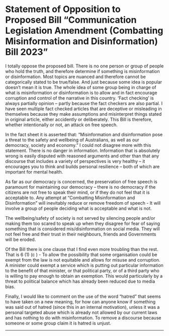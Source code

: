 # Statement of Opposition to Proposed Bill “Communication Legislation Amendment (Combatting Misinformation and Disinformation) Bill 2023”

I totally oppose the proposed bill. There is no one person or group of people who hold the truth, and
therefore determine if something is misinformation or disinformation. Most topics are nuanced and
therefore cannot be categorically stated to be true/false. And just because some idea is popular
doesn’t mean it is true. The whole idea of some group being in charge of what is misinformation or
disinformation is to allow and in fact encourage corruption and control of the narrative in this
country. ‘Fact checking’ is always partially opinion – partly because the fact checkers are also partial.
I have seen multiple fact checked articles that are deceptive or misleading in themselves because
they make assumptions and misinterpret things stated in original article, either accidently or
deliberately. This Bill is therefore, whether intentionally or not, an attack on free speech.

In the fact sheet it is asserted that: “Misinformation and disinformation pose a threat to the safety
and wellbeing of Australians, as well as our democracy, society and economy.” I could not disagree
more with this statement. There is no danger in information. Information that is absolutely wrong is
easily disputed with reasoned arguments and other than that any discourse that includes a variety of
perspectives is very healthy – it encourages you to think and builds personal resilience – both of
which are important for mental health.

As far as our democracy is concerned, the preservation of free speech is paramount for maintaining
our democracy – there is no democracy if the citizens are not free to speak their mind, or if they do
not feel that it is acceptable to. Any attempt at “Combatting Misinformation and Disinformation”
will inevitably reduce or remove freedom of speech - It will involve a group of people deciding what
is acceptable and what is not.

The wellbeing/safety of society is not served by silencing people and/or making them too scared to
speak up when they disagree for fear of saying something that is considered mis/disinformation on
social media. They will not feel free and their trust in their neighbours, friends and Governments will
be eroded.

Of the Bill there is one clause that I find even more troubling than the rest. That is 6 (1) (c ) - To
allow the possibility that some organisation could be exempt from the law is not equitable and
allows for misuse and corruption. A minister could exempt a service which is putting out particular
information to the benefit of that minister, or that political party, or of a third party who is willing to
pay enough to obtain an exemption. This would particularly by a threat to political balance which
has already been reduced due to media bias.

Finally, I would like to comment on the use of the word “hatred” that seems to have taken on a new
meaning, for how can anyone know if something was said out of hatred (since this in an internal
motivation), unless it was a personal targeted abuse which is already not allowed by our current
laws and has nothing to do with misinformation. To remove a discourse because someone or some
group claim it is hatred is unjust.


-----


